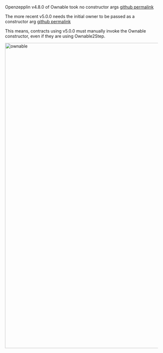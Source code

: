 Openzepplin v4.8.0 of Ownable took no constructor args [github permalink](https://github.com/OpenZeppelin/openzeppelin-contracts/blob/0a25c1940ca220686588c4af3ec526f725fe2582/contracts/access/Ownable.sol#L28-L30)


The more recent v5.0.0 needs the initial owner to be passed as a constructor arg [github permalink](https://github.com/OpenZeppelin/openzeppelin-contracts/blob/932fddf69a699a9a80fd2396fd1a2ab91cdda123/contracts/access/Ownable.sol#L38-L43)


This means, contracts using v5.0.0 must manually invoke the Ownable constructor, even if they are using Ownable2Step.

<img width="1006" alt="ownable" src="https://github.com/sha256yan/ownable2step/assets/91401566/09105059-c500-4a1a-8dcd-05288b286caa">
